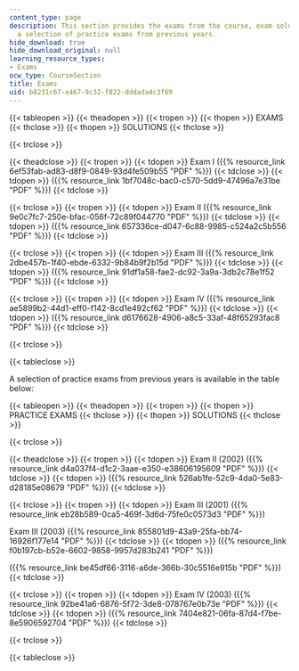 ```yaml
---
content_type: page
description: This section provides the exams from the course, exam solutions, and
  a selection of practice exams from previous years.
hide_download: true
hide_download_original: null
learning_resource_types:
- Exams
ocw_type: CourseSection
title: Exams
uid: b8231c67-e467-9c32-f822-dddada4c3f69
---
```


{{< tableopen >}}
{{< theadopen >}}
{{< tropen >}}
{{< thopen >}}
EXAMS
{{< thclose >}}
{{< thopen >}}
SOLUTIONS
{{< thclose >}}

{{< trclose >}}

{{< theadclose >}}
{{< tropen >}}
{{< tdopen >}}
Exam I ({{% resource_link 6ef53fab-ad83-d8f9-0849-93d4fe509b55 "PDF" %}})
{{< tdclose >}}
{{< tdopen >}}
({{% resource_link 1bf7048c-bac0-c570-5dd9-47496a7e31be "PDF" %}})
{{< tdclose >}}

{{< trclose >}}
{{< tropen >}}
{{< tdopen >}}
Exam II ({{% resource_link 9e0c7fc7-250e-bfac-056f-72c89f044770 "PDF" %}})
{{< tdclose >}}
{{< tdopen >}}
({{% resource_link 657336ce-d047-6c88-9985-c524a2c5b556 "PDF" %}})
{{< tdclose >}}

{{< trclose >}}
{{< tropen >}}
{{< tdopen >}}
Exam III ({{% resource_link 2dbe457b-1f40-ebde-6332-9b84b9f2b15d "PDF" %}})
{{< tdclose >}}
{{< tdopen >}}
({{% resource_link 91df1a58-fae2-dc92-3a9a-3db2c78e1f52 "PDF" %}})
{{< tdclose >}}

{{< trclose >}}
{{< tropen >}}
{{< tdopen >}}
Exam IV ({{% resource_link ae5899b2-44d1-eff0-f142-8cd1e492cf62 "PDF" %}})
{{< tdclose >}}
{{< tdopen >}}
({{% resource_link d6176628-4906-a8c5-33af-48f65293fac8 "PDF" %}})
{{< tdclose >}}

{{< trclose >}}

{{< tableclose >}}

A selection of practice exams from previous years is available in the table below:

{{< tableopen >}}
{{< theadopen >}}
{{< tropen >}}
{{< thopen >}}
PRACTICE EXAMS
{{< thclose >}}
{{< thopen >}}
SOLUTIONS
{{< thclose >}}

{{< trclose >}}

{{< theadclose >}}
{{< tropen >}}
{{< tdopen >}}
Exam II (2002) ({{% resource_link d4a037f4-d1c2-3aae-e350-e38606195609 "PDF" %}})
{{< tdclose >}}
{{< tdopen >}}
({{% resource_link 526ab1fe-52c9-4da0-5e83-d28185e08679 "PDF" %}})
{{< tdclose >}}

{{< trclose >}}
{{< tropen >}}
{{< tdopen >}}
Exam III (2001) ({{% resource_link eb28b589-0ca5-469f-3d6d-75fe0c0573d3 "PDF" %}})  
  
Exam III (2003) ({{% resource_link 855801d9-43a9-25fa-bb74-16926f177e14 "PDF" %}})
{{< tdclose >}}
{{< tdopen >}}
({{% resource_link f0b197cb-b52e-6602-9858-9957d283b241 "PDF" %}})  
  
({{% resource_link be45df66-3116-a6de-366b-30c5516e915b "PDF" %}})
{{< tdclose >}}

{{< trclose >}}
{{< tropen >}}
{{< tdopen >}}
Exam IV (2003) ({{% resource_link 92be41a6-6876-5f72-3de8-078767e0b73e "PDF" %}})
{{< tdclose >}}
{{< tdopen >}}
({{% resource_link 7404e821-06fa-87d4-f7be-8e5906592704 "PDF" %}})
{{< tdclose >}}

{{< trclose >}}

{{< tableclose >}}